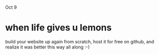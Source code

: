 Oct 9
# when life gives u lemons

build your website up again from scratch, host it for free on github, and realize it was better this way all along :-)

